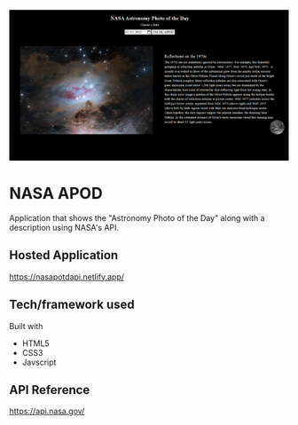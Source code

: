 ﻿![NASA APOD](nasapotd.png)
# NASA APOD
Application that shows the "Astronomy Photo of the Day" along with a description using NASA's API.
## Hosted Application
https://nasapotdapi.netlify.app/
## Tech/framework used
Built with
- HTML5
- CSS3
- Javscript
## API Reference
https://api.nasa.gov/
